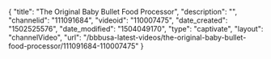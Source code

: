 {
    "title": "The Original Baby Bullet Food Processor",
    "description": "",
    "channelid": "111091684",
    "videoid": "110007475",
    "date_created": "1502525576",
    "date_modified": "1504049170",
    "type": "captivate",
    "layout": "channelVideo",
    "url": "\/bbbusa-latest-videos\/the-original-baby-bullet-food-processor\/111091684-110007475"
}